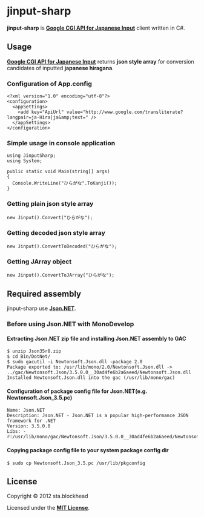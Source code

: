 # jinput-sharp #

**jinput-sharp** is **[Google CGI API for Japanese Input]** client written in C#.

## Usage ##

**[Google CGI API for Japanese Input]** returns **json style array** for conversion candidates of inputted **japanese hiragana**.

### Configuration of App.config ###

    <?xml version="1.0" encoding="utf-8"?>
    <configuration>
      <appSettings>
        <add key="ApiUrl" value="http://www.google.com/transliterate?langpair=ja-Hira|ja&amp;text=" />
      </appSettings>
    </configuration>

### Simple usage in console application ###

    using JinputSharp;
    using System;

    public static void Main(string[] args)
    {
      Console.WriteLine("ひらがな".ToKanji());
    }

### Getting plain json style array ###

    new Jinput().Convert("ひらがな");

### Getting decoded json style array ###

    new Jinput().ConvertToDecoded("ひらがな");

### Getting JArray object ###

    new Jinput().ConvertToJArray("ひらがな");

## Required assembly ##

jinput-sharp use **[Json.NET]**.

### Before using Json.NET with MonoDevelop ###

#### Extracting Json.NET zip file and installing Json.NET assembly to GAC ####

    $ unzip Json35r8.zip
    $ cd Bin/DotNet/
    $ sudo gacutil -i Newtonsoft.Json.dll -package 2.0
    Package exported to: /usr/lib/mono/2.0/Newtonsoft.Json.dll -> ../gac/Newtonsoft.Json/3.5.0.0__30ad4fe6b2a6aeed/Newtonsoft.Json.dll
    Installed Newtonsoft.Json.dll into the gac (/usr/lib/mono/gac)

#### Configuration of package config file for Json.NET(e.g. Newtonsoft.Json_3.5.pc) ####

    Name: Json.NET
    Description: Json.NET - Json.NET is a popular high-performance JSON framework for .NET
    Version: 3.5.0.0
    Libs: -r:/usr/lib/mono/gac/Newtonsoft.Json/3.5.0.0__30ad4fe6b2a6aeed/Newtonsoft.Json.dll

#### Copying package config file to your system package config dir ####

    $ sudo cp Newtonsoft.Json_3.5.pc /usr/lib/pkgconfig

## License ##

Copyright &copy; 2012 sta.blockhead

Licensed under the **[MIT License]**.


[Google CGI API for Japanese Input]: http://www.google.co.jp/ime/cgiapi.html
[Json.NET]: http://james.newtonking.com/projects/json-net.aspx
[MIT License]: http://www.opensource.org/licenses/mit-license.php
